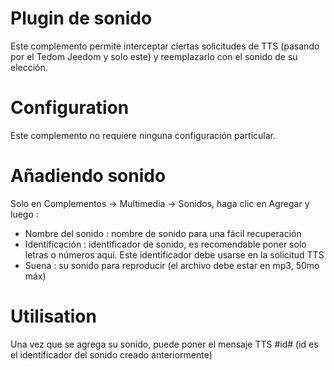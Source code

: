 # Plugin de sonido

Este complemento permite interceptar ciertas solicitudes de TTS (pasando por el Tedom Jeedom y solo este) y reemplazarlo con el sonido de su elección.

# Configuration

Este complemento no requiere ninguna configuración particular.

# Añadiendo sonido

Solo en Complementos -> Multimedia -> Sonidos, haga clic en Agregar y luego :

- Nombre del sonido : nombre de sonido para una fácil recuperación
- Identificación : identificador de sonido, es recomendable poner solo letras o números aquí. Este identificador debe usarse en la solicitud TTS
- Suena : su sonido para reproducir (el archivo debe estar en mp3, 50mo máx)

# Utilisation

Una vez que se agrega su sonido, puede poner el mensaje TTS #id# (id es el identificador del sonido creado anteriormente)

